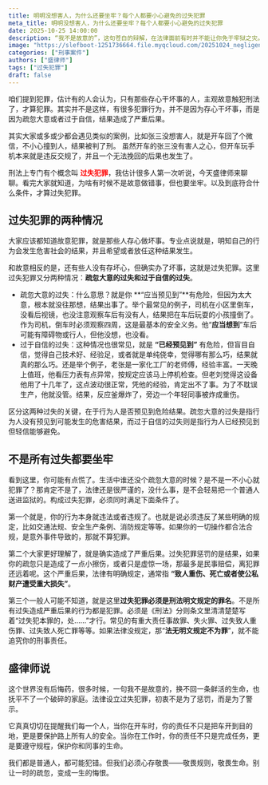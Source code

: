 ```yaml
---
title: 明明没想害人，为什么还要坐牢？每个人都要小心避免的过失犯罪
meta_title: 明明没想害人，为什么还要坐牢？每个人都要小心避免的过失犯罪
date: 2025-10-25 14:00:00
description: “我不是故意的”，这句苍白的辩解，在法律面前有时并不能让你免于牢狱之灾。本文将带你深入了解一个极其重要却常被忽视的法律概念——“过失犯罪”。你将明白，即使没有害人之心，也可能因一时的“疏忽大意”或“过于自信”而触犯刑法。文章详细剖析了构成过失犯罪的两种情形，并为你划清了普通意外与刑事责任的界限：并非所有过失都会入刑，必须是违反了明确的法规、造成了“致人重伤”或“致人死亡”等严重后果，并且是刑法明文规定的罪名（如交通肇事罪、重大责任事故罪）。了解这条法律红线，不仅是法律科普，更是对每一个普通人的警示：心存敬畏，才能避免因无心之失，造成无法挽回的悲剧。
image: "https://slefboot-1251736664.file.myqcloud.com/20251024_negligent_crime.webp"
categories: ["刑事案件"]
authors: ["盛律师"]
tags: ["过失犯罪"]
draft: false
---
```


咱们提到犯罪，估计有的人会认为，只有那些存心干坏事的人，主观故意触犯刑法了，才算犯罪。其实并不是这样，有很多犯罪行为，并不是因为存心干坏事，而是因为疏忽大意或者过于自信，结果造成了严重后果。

其实大家或多或少都会遇见类似的案例，比如张三没想害人，就是开车回了个微信，不小心撞到人，结果被判了刑。 虽然开车的张三没有害人之心，但开车玩手机本来就是违反交规了，并且一个无法挽回的后果也发生了。

刑法上专门有个概念叫 **<span style="color: red;">过失犯罪</span>**，我估计很多人第一次听说，今天盛律师来聊聊。看完大家就知道，为啥有时候不是故意做错事，但也要坐牢。以及到底符合什么条件，才算过失犯罪。

## 过失犯罪的两种情况

大家应该都知道故意犯罪，就是那些人存心做坏事。专业点说就是，明知自己的行为会发生危害社会的结果，并且希望或者放任这种结果发生。

和故意相反的是，还有些人没有存坏心，但确实办了坏事，这就是过失犯罪。这里过失犯罪又分两种情况：**疏忽大意的过失和过于自信的过失**。

- 疏忽大意的过失：什么意思？就是你 **“应当预见到”**有危险，但因为太大意，根本就没往那想，结果出事了。举个最常见的例子，司机在小区里倒车，没看后视镜，也没注意观察车后有没有人，结果把在车后玩耍的小孩撞倒了。作为司机，倒车时必须观察四周，这是最基本的安全义务。他“**应当想到**”车后可能有障碍物或行人，但他没想，也没看。
- 过于自信的过失：这种情况也很常见，就是 **“已经预见到”** 有危险，但盲目自信，觉得自己技术好、经验足，或者就是单纯侥幸，觉得哪有那么巧，结果就真的那么巧。还是举个例子，老张是一家化工厂的老师傅，经验丰富。一天晚上值班，他看压力表有点异常，按规定应该马上停机检查。但老刘觉得这设备他用了十几年了，这点波动很正常，凭他的经验，肯定出不了事。为了不耽误生产，他就没管。结果，反应釜爆炸了，旁边一个年轻同事被炸成重伤。

区分这两种过失的关键，在于行为人是否预见到危险结果。疏忽大意的过失是指行为人没有预见到可能发生的危害结果，而过于自信的过失则是指行为人已经预见到但轻信能够避免。

## 不是所有过失都要坐牢

看到这里，你可能有点慌了。生活中谁还没个疏忽大意的时候？是不是一不小心就犯罪了？那肯定不是了，法律还是很严谨的，没什么事，是不会轻易把一个普通人送进监狱的。构成过失犯罪，必须同时满足下面条件了。

第一个就是，你的行为本身就违法或者违规了。也就是说必须违反了某些明确的规定，比如交通法规、安全生产条例、消防规定等等。如果你的一切操作都合法合规，是意外事件导致的，那就不算犯罪。

第二个大家更好理解了，就是确实造成了严重后果。过失犯罪惩罚的是结果，如果你的疏忽只是造成了一点小擦伤，或者只是虚惊一场，那最多是民事赔偿，离犯罪还远着呢。这个严重后果，法律有明确规定，通常指 **“致人重伤、死亡或者使公私财产遭受重大损失”**。

第三个一般人可能不知道，就是这里**过失犯罪必须是刑法明文规定的罪名**。不是所有过失造成严重后果的行为都是犯罪。必须是《刑法》分则条文里清清楚楚写着“过失犯本罪的，处……”才行。常见的有重大责任事故罪、失火罪、过失致人重伤罪、过失致人死亡罪等等。如果法律没规定，那“**法无明文规定不为罪**”，就不能追究你的刑事责任。

## 盛律师说

这个世界没有后悔药，很多时候，一句我不是故意的，换不回一条鲜活的生命，也抚平不了一个破碎的家庭。法律设立过失犯罪，初衷不是为了惩罚，而是为了警示。

它真真切切在提醒我们每一个人，当你在开车时，你的责任不只是把车开到目的地，更是要保护路上所有人的安全。当你在工作时，你的责任不只是完成任务，更是要遵守规程，保护你和同事的生命。

我们都是普通人，都可能犯错。但我们必须心存敬畏——敬畏规则，敬畏生命。别让一时的疏忽，变成一生的悔恨。